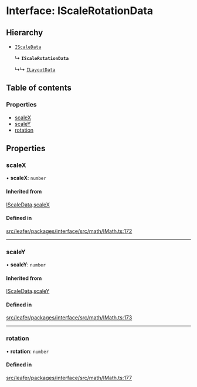 # Interface: IScaleRotationData

## Hierarchy

- [`IScaleData`](IScaleData.md)

  ↳ **`IScaleRotationData`**

  ↳↳ [`ILayoutData`](ILayoutData.md)

## Table of contents

### Properties

- [scaleX](IScaleRotationData.md#scalex)
- [scaleY](IScaleRotationData.md#scaley)
- [rotation](IScaleRotationData.md#rotation)

## Properties

### scaleX

• **scaleX**: `number`

#### Inherited from

[IScaleData](IScaleData.md).[scaleX](IScaleData.md#scalex)

#### Defined in

[src/leafer/packages/interface/src/math/IMath.ts:172](https://github.com/leaferjs/leafer/blob/ce388543b1c91bc943ac7537f94ff47adf234c5d/packages/interface/src/math/IMath.ts#L172)

___

### scaleY

• **scaleY**: `number`

#### Inherited from

[IScaleData](IScaleData.md).[scaleY](IScaleData.md#scaley)

#### Defined in

[src/leafer/packages/interface/src/math/IMath.ts:173](https://github.com/leaferjs/leafer/blob/ce388543b1c91bc943ac7537f94ff47adf234c5d/packages/interface/src/math/IMath.ts#L173)

___

### rotation

• **rotation**: `number`

#### Defined in

[src/leafer/packages/interface/src/math/IMath.ts:177](https://github.com/leaferjs/leafer/blob/ce388543b1c91bc943ac7537f94ff47adf234c5d/packages/interface/src/math/IMath.ts#L177)
